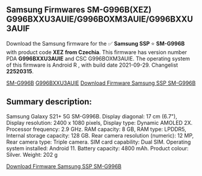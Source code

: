 <h2>Samsung Firmwares SM-G996B(XEZ) G996BXXU3AUIE/G996BOXM3AUIE/G996BXXU3AUIF</h2>
Download the Samsung firmware for the ✅ <strong>Samsung SSP </strong> ⭐ <strong>SM-G996B</strong> with product code <strong>XEZ</strong> <strong> from Czechia</strong>. This firmware has version number PDA <strong>G996BXXU3AUIE</strong> and CSC G996BOXM3AUIE. The operating system of this firmware is Android R , with build date 2021-09-29. Changelist <strong>22520315</strong>.


[SM-G996B](https://samfirm.shop/samsung/model/SM-G996B)
[G996BXXU3AUIE](https://samfirm.shop/samsung/pda/G996BXXU3AUIE)
[Download Firmware Samsung SSP SM-G996B](https://samfirm.shop/samsung/firmware/461158)
<h2>Summary description:</h2>
<p>Samsung Galaxy S21+ 5G SM-G996B. Display diagonal: 17 cm (6.7"), Display resolution: 2400 x 1080 pixels, Display type: Dynamic AMOLED 2X. Processor frequency: 2.9 GHz. RAM capacity: 8 GB, RAM type: LPDDR5, Internal storage capacity: 128 GB. Rear camera resolution (numeric): 12 MP, Rear camera type: Triple camera. SIM card capability: Dual SIM. Operating system installed: Android 11. Battery capacity: 4800 mAh. Product colour: Silver. Weight: 202 g</p>


[Download Firmware Samsung SSP SM-G996B](https://samfirm.shop/samsung/firmware/461158)
